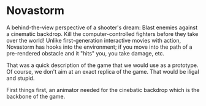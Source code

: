 Novastorm
=========

A behind-the-view perspective of a shooter's dream: Blast enemies against a cinematic backdrop. Kill the computer-controlled fighters before they take over the world!  Unlike first-generation interactive movies with action, Novastorm has hooks into the environment; if you move into the path of a pre-rendered obstacle and it "hits" you, you take damage, etc. 


That was a quick description of the game that we would use as a prototype.
Of course, we don't aim at an exact replica of the game. That would be iligal and stupid.


First things first, an animator needed for the cinebatic backdrop which is the backbone of the game.
